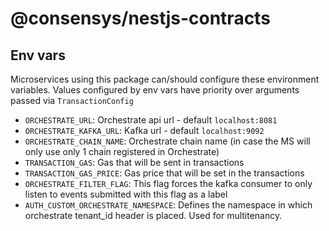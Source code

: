 # @consensys/nestjs-contracts


## Env vars

Microservices using this package can/should configure these environment variables.
Values configured by env vars have priority over arguments passed via `TransactionConfig`

* `ORCHESTRATE_URL`: Orchestrate api url - default `localhost:8081`
* `ORCHESTRATE_KAFKA_URL`: Kafka url - default `localhost:9092`
* `ORCHESTRATE_CHAIN_NAME`: Orchestrate chain name (in case the MS will only use only 1 chain registered in Orchestrate)
* `TRANSACTION_GAS`: Gas that will be sent in transactions
* `TRANSACTION_GAS_PRICE`: Gas price that will be set in the transactions
* `ORCHESTRATE_FILTER_FLAG`: This flag forces the kafka consumer to only listen to events submitted with this flag as a label
* `AUTH_CUSTOM_ORCHESTRATE_NAMESPACE`: Defines the namespace in which orchestrate tenant_id header is placed. Used for multitenancy.
